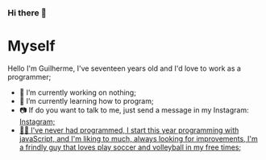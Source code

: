 ### Hi there 👋




<h1> Myself </h1>

 Hello I'm Guilherme, I've seventeen years old and I'd love to work as a programmer;
 
- 🔭 I’m currently working on nothing;
- 🌱 I’m currently learning how to program;
- 📷 If do you want to talk to me, just send a message in my Instagram: <a href = 'https://www.instagram.com/guihoegen/'> Instagram;
- 🙋‍♂️ I've never had programmed, I start this year programming with javaScript, and I'm liking to much, always looking for improvements, I'm a frindly guy that loves play soccer and volleyball in my free times;



